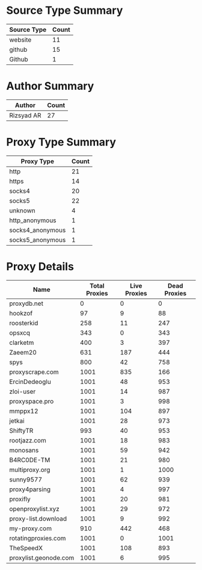 # Source Type Summary

| Source Type | Count |
|-------------|-------|
| website | 11 |
| github | 15 |
| Github | 1 |


# Author Summary

| Author | Count |
|--------|-------|
| Rizsyad AR | 27 |


# Proxy Type Summary

| Proxy Type | Count |
|------------|-------|
| http | 21 |
| https | 14 |
| socks4 | 20 |
| socks5 | 22 |
| unknown | 4 |
| http_anonymous | 1 |
| socks4_anonymous | 1 |
| socks5_anonymous | 1 |


# Proxy Details

| Name | Total Proxies | Live Proxies | Dead Proxies |
|------|---------------|--------------|---------------|
| proxydb.net | 0 | 0 | 0 |
| hookzof | 97 | 9 | 88 |
| roosterkid | 258 | 11 | 247 |
| opsxcq | 343 | 0 | 343 |
| clarketm | 400 | 3 | 397 |
| Zaeem20 | 631 | 187 | 444 |
| spys | 800 | 42 | 758 |
| proxyscrape.com | 1001 | 835 | 166 |
| ErcinDedeoglu | 1001 | 48 | 953 |
| zloi-user | 1001 | 14 | 987 |
| proxyspace.pro | 1001 | 3 | 998 |
| mmppx12 | 1001 | 104 | 897 |
| jetkai | 1001 | 28 | 973 |
| ShiftyTR | 993 | 40 | 953 |
| rootjazz.com | 1001 | 18 | 983 |
| monosans | 1001 | 59 | 942 |
| B4RC0DE-TM | 1001 | 21 | 980 |
| multiproxy.org | 1001 | 1 | 1000 |
| sunny9577 | 1001 | 62 | 939 |
| proxy4parsing | 1001 | 4 | 997 |
| proxifly | 1001 | 20 | 981 |
| openproxylist.xyz | 1001 | 29 | 972 |
| proxy-list.download | 1001 | 9 | 992 |
| my-proxy.com | 910 | 442 | 468 |
| rotatingproxies.com | 1001 | 0 | 1001 |
| TheSpeedX | 1001 | 108 | 893 |
| proxylist.geonode.com | 1001 | 6 | 995 |
